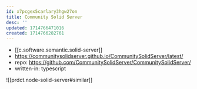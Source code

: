 ```yaml
---
id: x7pcgex5carlary3hgw27on
title: Community Solid Server
desc: ''
updated: 1714766471016
created: 1714766282761
---
```


- [[c.software.semantic.solid-server]]
- https://communitysolidserver.github.io/CommunitySolidServer/latest/
- repo: https://github.com/CommunitySolidServer/CommunitySolidServer/
- written-in: typescript

![[prdct.node-solid-server#similar]]